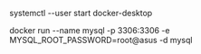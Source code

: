  systemctl --user start docker-desktop
 
 docker run --name mysql -p 3306:3306 -e MYSQL_ROOT_PASSWORD=root@asus -d mysql
